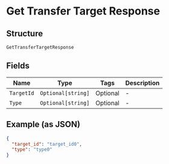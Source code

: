 
# Get Transfer Target Response

## Structure

`GetTransferTargetResponse`

## Fields

| Name | Type | Tags | Description |
|  --- | --- | --- | --- |
| `TargetId` | `Optional[string]` | Optional | - |
| `Type` | `Optional[string]` | Optional | - |

## Example (as JSON)

```json
{
  "target_id": "target_id0",
  "type": "type0"
}
```

